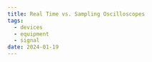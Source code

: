```yaml
---
title: Real Time vs. Sampling Oscilloscopes
tags:
  - devices
  - equipment
  - signal
date: 2024-01-19
---
```

